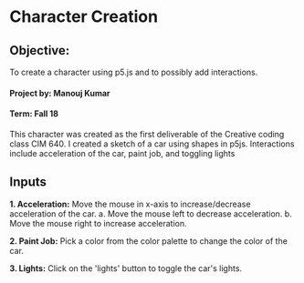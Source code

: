 # Character Creation

## Objective:
To create a character using p5.js and to possibly add interactions.

#### Project by: Manouj Kumar
#### Term: Fall 18

This character was created as the first deliverable of the Creative coding class CIM 640.
I created a sketch of a car using shapes in p5js. Interactions include acceleration of the car, paint job, and toggling lights

## Inputs
**1. Acceleration:** Move the mouse in x-axis to increase/decrease acceleration of the car.
a. Move the mouse left to decrease acceleration.
b. Move the mouse right to increase acceleration.

**2. Paint Job:** Pick a color from the color palette to change the color of the car.

**3. Lights:** Click on the 'lights' button to toggle the car's lights.

